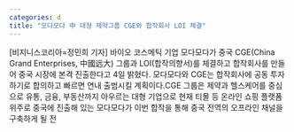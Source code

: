 ```yaml
---
categories: d
title: "모다모다 中 대형 제약그룹 CGE와 합작회사 LOI 체결"
---
```

[비지니스코리아=정민희 기자] 바이오 코스메틱 기업 모다모다가 중국 CGE(China Grand Enterprises, 中國远大) 그룹과 LOI(합작의향서)를 체결하고 합작회사를 만들어 중국 시장에 본격 진출한다고 4일 밝혔다. 모다모다와 CGE는 합작회사에 공동 투자하기로 합의하고 빠르면 연내 출범시킬 계획이다.CGE 그룹은 제약과 헬스케어를 중심으로 유통, 금융, 부동산까지 아우르는 대형 기업으로 현재 티몰 등 온라인 쇼핑 플랫폼 위주로 중국에 진출해 있는 모다모다가 이번 합작을 통해 중국 전역의 오프라인 채널을 구축하게 될 전